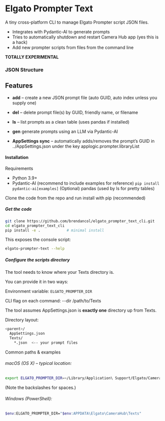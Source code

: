 # Elgato Prompter Text

A tiny cross-platform CLI to manage Elgato Prompter script JSON files.

- Integrates with Pydantic-AI to generate prompts
- Tries to automatically shutdown and restart Camera Hub app (yes this is a hack)
- Add new prompter scripts from files from the command line


**TOTALLY EXPERIMENTAL**

### JSON Structure

## Features

- **add** – create a new JSON prompt file (auto GUID, auto index unless you supply one)
- **del** – delete prompt file(s) by GUID, friendly name, or filename
- **ls** – list prompts as a clean table (uses pandas if installed)
- **gen**  generate prompts using an LLM via Pydantic-AI

- **AppSettings sync** – automatically adds/removes the prompt’s GUID in
../AppSettings.json under the key applogic.prompter.libraryList

#### Installation
Requirements

- Python 3.9+
- Pydantic-AI  (recommend to include examples for reference)
```pip install pydantic-ai[examples]```
(Optional) pandas (used by ls for pretty tables)

Clone the code from the repo and run install with pip (recommended)

##### Get the code
```bash
git clone https://github.com/brendancol/elgato_prompter_text_cli.git
cd elgato_prompter_text_cli
pip install -e .            # minimal install
```

This exposes the console script:

```bash
elgato-prompter-text --help
```

##### Configure the scripts directory

The tool needs to know where your Texts directory is.

You can provide it in two ways:

Environment variable: `ELGATO_PROMPTER_DIR`

CLI flag on each command: --dir /path/to/Texts

The tool assumes AppSettings.json is **exactly one** directory up from Texts.

Directory layout:

```bash
<parent>/
  AppSettings.json
  Texts/
    *.json  <-- your prompt files
```

Common paths & examples

###### macOS (OS X) – typical location:

```bash
export ELGATO_PROMPTER_DIR=~/Library/Application\ Support/Elgato/Camera\ Hub/Texts
```


(Note the backslashes for spaces.)

###### Windows (PowerShell):

```bash
$env:ELGATO_PROMPTER_DIR="$env:APPDATA\Elgato\CameraHub\Texts"
```
